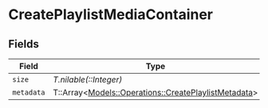 # CreatePlaylistMediaContainer


## Fields

| Field                                                                                                     | Type                                                                                                      | Required                                                                                                  | Description                                                                                               | Example                                                                                                   |
| --------------------------------------------------------------------------------------------------------- | --------------------------------------------------------------------------------------------------------- | --------------------------------------------------------------------------------------------------------- | --------------------------------------------------------------------------------------------------------- | --------------------------------------------------------------------------------------------------------- |
| `size`                                                                                                    | *T.nilable(::Integer)*                                                                                    | :heavy_minus_sign:                                                                                        | N/A                                                                                                       | 7                                                                                                         |
| `metadata`                                                                                                | T::Array<[Models::Operations::CreatePlaylistMetadata](../../models/operations/createplaylistmetadata.md)> | :heavy_minus_sign:                                                                                        | N/A                                                                                                       |                                                                                                           |